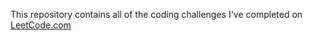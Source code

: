 This repository contains all of the coding challenges I've completed on [LeetCode.com](leetcode.com)
